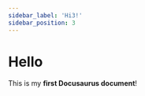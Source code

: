 ```yaml
---
sidebar_label: 'Hi3!'
sidebar_position: 3
---
```

# Hello

This is my **first Docusaurus document**!